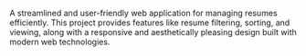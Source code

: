 A streamlined and user-friendly web application for managing resumes efficiently. This project provides features like resume filtering, sorting, and viewing, along with a responsive and aesthetically pleasing design built with modern web technologies.
